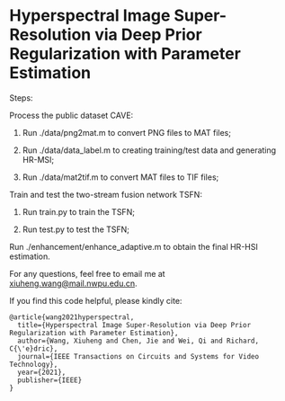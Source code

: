 # Hyperspectral Image Super-Resolution via Deep Prior Regularization with Parameter Estimation

Steps:

Process the public dataset CAVE:

1. Run ./data/png2mat.m to convert PNG files to MAT files;

2. Run ./data/data_label.m to creating training/test data and generating HR-MSI;

3. Run ./data/mat2tif.m to convert MAT files to TIF files;

Train and test the two-stream fusion network TSFN:

1. Run train.py to train the TSFN; 

2. Run test.py to test the TSFN;

Run ./enhancement/enhance_adaptive.m to obtain the final HR-HSI estimation.

For any questions, feel free to email me at xiuheng.wang@mail.nwpu.edu.cn.

If you find this code helpful, please kindly cite:

    @article{wang2021hyperspectral,
      title={Hyperspectral Image Super-Resolution via Deep Prior Regularization with Parameter Estimation},
      author={Wang, Xiuheng and Chen, Jie and Wei, Qi and Richard, C{\'e}dric},
      journal={IEEE Transactions on Circuits and Systems for Video Technology},
      year={2021},
      publisher={IEEE}
    }
